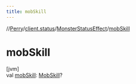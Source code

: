```yaml
---
title: mobSkill
---
```

//[Perry](../../../index.html)/[client.status](../index.html)/[MonsterStatusEffect](index.html)/[mobSkill](mob-skill.html)



# mobSkill



[jvm]\
val [mobSkill](mob-skill.html): [MobSkill](../../server.life/-mob-skill/index.html)?




